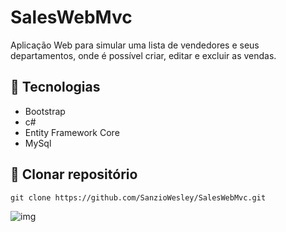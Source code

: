<h1>SalesWebMvc</h1>

Aplicação Web para simular uma lista de vendedores e seus departamentos, onde é possível criar, editar e excluir as vendas.

## :wrench: Tecnologias

 - Bootstrap
 - c#
 - Entity Framework Core
 - MySql

## :floppy_disk: Clonar repositório

```git clone https://github.com/SanzioWesley/SalesWebMvc.git```

![img](img.png)


